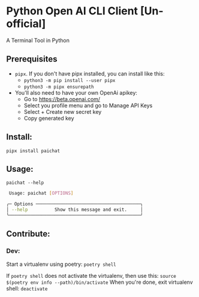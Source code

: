 # Python Open AI CLI Client [Un-official]

A Terminal Tool in Python

## Prerequisites
- `pipx`. If you don't have pipx installed, you can install like this:
  - `python3 -m pip install --user pipx`
  - `python3 -m pipx ensurepath`
- You'll also need to have your own OpenAi apikey:
  - Go to https://beta.openai.com/
  - Select you profile menu and go to Manage API Keys
  - Select + Create new secret key
  - Copy generated key

## Install:
`pipx install paichat`

## Usage:
`paichat --help`

```sh
 Usage: paichat [OPTIONS]

╭─ Options ───────────────────────────────────────╮
│ --help          Show this message and exit.     │
╰─────────────────────────────────────────────────╯
```

## Contribute:

### Dev:

Start a virtualenv using poetry: `poetry shell`

If `poetry shell` does not activate the virtualenv, then use this:
`source $(poetry env info --path)/bin/activate`
When you're done, exit virtualenv shell: `deactivate`
